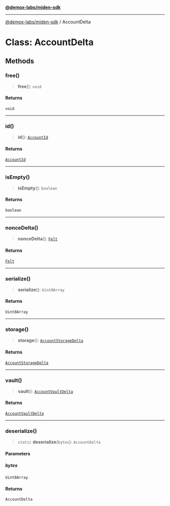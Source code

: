 [**@demox-labs/miden-sdk**](../README.md)

***

[@demox-labs/miden-sdk](../README.md) / AccountDelta

# Class: AccountDelta

## Methods

### free()

> **free**(): `void`

#### Returns

`void`

***

### id()

> **id**(): [`AccountId`](AccountId.md)

#### Returns

[`AccountId`](AccountId.md)

***

### isEmpty()

> **isEmpty**(): `boolean`

#### Returns

`boolean`

***

### nonceDelta()

> **nonceDelta**(): [`Felt`](Felt.md)

#### Returns

[`Felt`](Felt.md)

***

### serialize()

> **serialize**(): `Uint8Array`

#### Returns

`Uint8Array`

***

### storage()

> **storage**(): [`AccountStorageDelta`](AccountStorageDelta.md)

#### Returns

[`AccountStorageDelta`](AccountStorageDelta.md)

***

### vault()

> **vault**(): [`AccountVaultDelta`](AccountVaultDelta.md)

#### Returns

[`AccountVaultDelta`](AccountVaultDelta.md)

***

### deserialize()

> `static` **deserialize**(`bytes`): `AccountDelta`

#### Parameters

##### bytes

`Uint8Array`

#### Returns

`AccountDelta`

